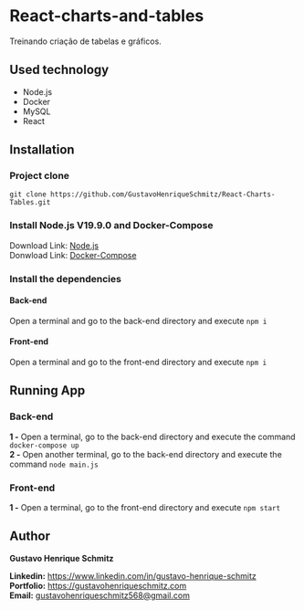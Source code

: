 # React-charts-and-tables
Treinando criação de tabelas e gráficos.

## Used technology
- Node.js
- Docker
- MySQL
- React

## Installation

### Project clone

```
git clone https://github.com/GustavoHenriqueSchmitz/React-Charts-Tables.git
```

### Install Node.js V19.9.0 and Docker-Compose
Download Link: [Node.js](https://go.dev/dl/)  
Donwload Link: [Docker-Compose](https://docs.docker.com/compose/install/)

### Install the dependencies

#### Back-end
Open a terminal and go to the back-end directory and execute `npm i`

#### Front-end
Open a terminal and go to the front-end directory and execute `npm i`

## Running App

### Back-end
**1 -** Open a terminal, go to the back-end directory and execute the command `docker-compose up`  
**2 -** Open another terminal, go to the back-end directory and execute the command `node main.js`

### Front-end
**1 -** Open a terminal, go to the front-end directory and execute `npm start`

## Author
**Gustavo Henrique Schmitz**

**Linkedin:** https://www.linkedin.com/in/gustavo-henrique-schmitz  
**Portfolio:** https://gustavohenriqueschmitz.com  
**Email:** gustavohenriqueschmitz568@gmail.com  
